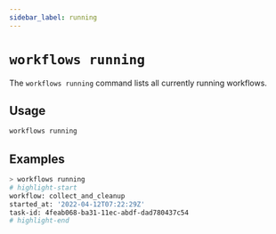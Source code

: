 ```yaml
---
sidebar_label: running
---
```


# `workflows running`

The `workflows running` command lists all currently running workflows.

## Usage

```bash
workflows running
```

## Examples

```bash
> workflows running
# highlight-start
workflow: collect_and_cleanup
started_at: '2022-04-12T07:22:29Z'
task-id: 4feab068-ba31-11ec-abdf-dad780437c54
# highlight-end
```
